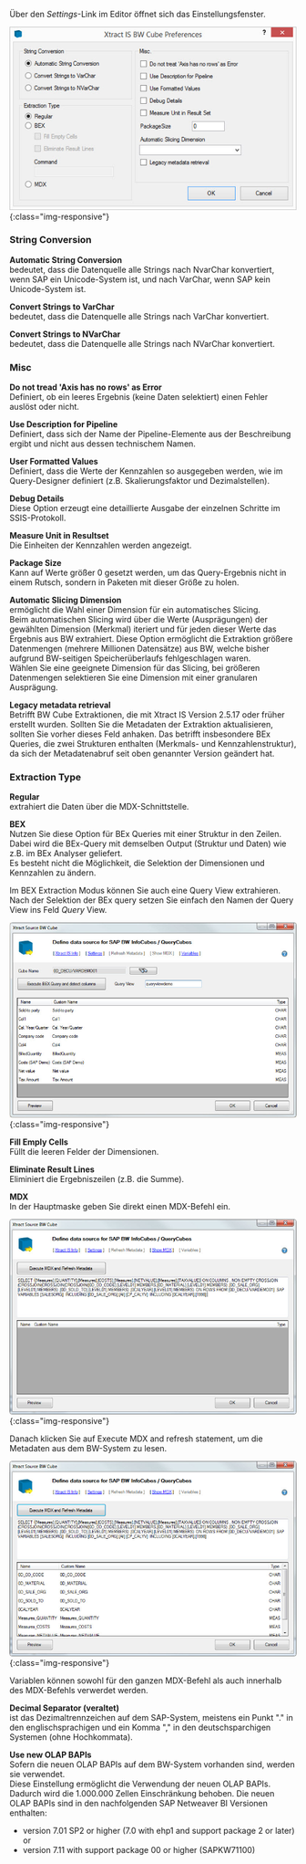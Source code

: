 Über den *Settings*-Link im Editor öffnet sich das Einstellungsfenster.

![XIS_BWCube_Settings](/img/content/XIS_BWCube_Settings.png){:class="img-responsive"}


### String Conversion

**Automatic String Conversion** <br>
bedeutet, dass die Datenquelle alle Strings nach NvarChar konvertiert, wenn SAP ein Unicode-System ist, und nach VarChar, wenn SAP kein Unicode-System ist.

**Convert Strings to VarChar** <br>
bedeutet, dass die Datenquelle alle Strings nach VarChar konvertiert.

**Convert Strings to NVarChar** <br>
bedeutet, dass die Datenquelle alle Strings nach NVarChar konvertiert.


### Misc

**Do not tread 'Axis has no rows' as Error** <br>
Definiert, ob ein leeres Ergebnis (keine Daten selektiert) einen Fehler auslöst oder nicht.

**Use Description for Pipeline** <br>
Definiert, dass sich der Name der Pipeline-Elemente aus der Beschreibung ergibt und nicht aus dessen technischem Namen.

**User Formatted Values** <br>
Definiert, dass die Werte der Kennzahlen so ausgegeben werden, wie im Query-Designer definiert (z.B. Skalierungsfaktor und Dezimalstellen).

**Debug Details** <br>
Diese Option erzeugt eine detaillierte Ausgabe der einzelnen Schritte im SSIS-Protokoll.

**Measure Unit in Resultset** <br>
Die Einheiten der Kennzahlen werden angezeigt.

**Package Size** <br>
Kann auf Werte größer 0 gesetzt werden, um das Query-Ergebnis nicht in einem Rutsch, sondern in Paketen mit dieser Größe zu holen.

**Automatic Slicing Dimension** <br>
ermöglicht die Wahl einer Dimension für ein automatisches Slicing.<br>
Beim automatischen Slicing wird über die Werte (Ausprägungen) der gewählten Dimension (Merkmal) iteriert und für jeden dieser Werte das Ergebnis aus BW extrahiert.
Diese Option ermöglicht die Extraktion größere Datenmengen (mehrere Millionen Datensätze) aus BW, welche bisher aufgrund BW-seitigen Speicherüberlaufs fehlgeschlagen waren.<br>
Wählen Sie eine geeignete Dimension für das Slicing, bei größeren Datenmengen selektieren Sie eine Dimension mit einer granularen Ausprägung.

**Legacy metadata retrieval** <br>
Betrifft BW Cube Extraktionen, die mit Xtract IS Version 2.5.17 oder früher erstellt wurden. Sollten Sie die Metadaten der Extraktion aktualisieren, sollten Sie vorher dieses Feld anhaken. Das betrifft insbesondere BEx Queries, die zwei Strukturen enthalten (Merkmals- und Kennzahlenstruktur), da sich der Metadatenabruf seit oben genannter Version geändert hat.
 

### Extraction Type

**Regular** <br>
extrahiert die Daten über die MDX-Schnittstelle. 

**BEX** <br>
Nutzen Sie diese Option für BEx Queries mit einer Struktur in den Zeilen.<br>
Dabei wird die BEx-Query mit demselben Output (Struktur und Daten) wie z.B. im BEx Analyser geliefert.<br>
Es besteht nicht die Möglichkeit, die Selektion der Dimensionen und Kennzahlen zu ändern.

Im BEX Extraction Modus können Sie auch eine Query View extrahieren. Nach der Selektion der BEx query setzen Sie einfach den Namen der Query View ins Feld *Query* View.

![BWCube-Settings-02](/img/content/BWCube-Settings-02.png){:class="img-responsive"}

**Fill Emply Cells**<br>
Füllt die leeren Felder der Dimensionen.

**Eliminate Result Lines**<br>
Eliminiert die Ergebniszeilen (z.B. die Summe).

**MDX**<br>
In der Hauptmaske geben Sie direkt einen MDX-Befehl ein.

![BWCube-Settings-03](/img/content/BWCube-Settings-03.png){:class="img-responsive"}


Danach klicken Sie auf Execute MDX and refresh statement, um die Metadaten aus dem BW-System zu lesen.

![BWCube-Settings-04](/img/content/BWCube-Settings-04.png){:class="img-responsive"}

Variablen können sowohl für den ganzen MDX-Befehl als auch innerhalb des MDX-Befehls verwerdet werden.

**Decimal Separator (veraltet)**<br>
ist das Dezimaltrennzeichen auf dem SAP-System, meistens ein Punkt "." in den englischsprachigen und ein Komma "," in den deutschsparchigen Systemen (ohne Hochkommata). 


**Use new OLAP BAPIs**<br>
Sofern die neuen OLAP BAPIs auf dem BW-System vorhanden sind, werden sie verwendet.<br>
Diese Einstellung ermöglicht die Verwendung der neuen OLAP BAPIs. Dadurch wird die 1.000.000 Zellen Einschränkung behoben. Die neuen OLAP BAPIs sind in den nachfolgenden SAP Netweaver BI Versionen enthalten:

- version 7.01 SP2 or higher (7.0 with ehp1 and support package 2 or later) or
- version 7.11 with support package 00 or higher (SAPKW71100)